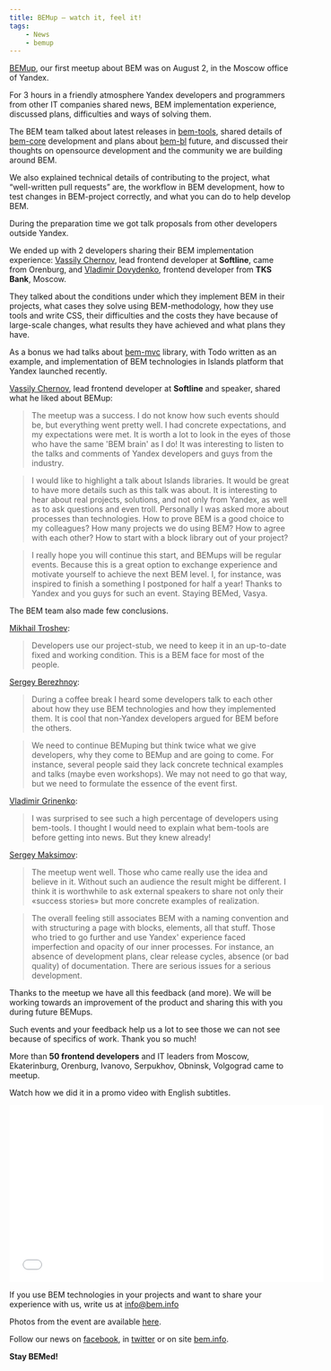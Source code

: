 ```yaml
---
title: BEMup — watch it, feel it! 
tags:
    - News
    - bemup
---
```


[BEMup](http://bitly.com/bemup), our first meetup about BEM was on August 2, in the Moscow office of Yandex.

For 3 hours in a friendly atmosphere Yandex developers and programmers from other IT companies shared news, 
BEM implementation experience, discussed plans, difficulties and ways of solving them.

The BEM team talked about latest releases in [bem-tools](http://bit.ly/ru-bemtools), shared details of 
[bem-core](http://github.com/bem/bem-core) development and plans about [bem-bl](https://github.com/bem/bem-bl) 
future, and discussed their thoughts on opensource development and the community we are building around BEM. 

We also explained technical details of contributing to the project, what “well-written pull requests” are, 
the workflow in BEM development, how to test changes in BEM-project correctly, and what you can do to 
help develop BEM.

During the preparation time we got talk proposals from other developers outside Yandex. 

We ended up with 2 developers sharing their BEM implementation experience: 
[Vassily Chernov](https://twitter.com/bivihoba), lead frontend developer at **Softline**, came from Orenburg, 
and [Vladimir Dovydenko](https://twitter.com/dovyden), frontend developer from **TKS Bank**, Moscow. 

They talked about the conditions under which they implement BEM in their projects, what cases they solve using 
BEM-methodology, how they use tools and write CSS, their difficulties and the costs they have because of large-scale changes, what results they have achieved and what plans they have.

As a bonus we had talks about [bem-mvc](https://github.com/bem/bem-mvc) library, with Todo written as an 
example, and implementation of BEM technologies in Islands platform that Yandex launched recently.

[Vassily Chernov](https://twitter.com/bivihoba), lead frontend developer at **Softline** and speaker, 
shared what he liked about BEMup:

> The meetup was a success. I do not know how such events should be, but everything went pretty well.  I had 
concrete expectations, and my expectations were met. It is worth a lot to look in the eyes of those who have the same 'BEM brain' as I do! It was interesting to listen to the talks and comments of Yandex developers and guys from the industry. 

> I would like to highlight a talk about Islands libraries. It would be great to have more details such as this 
talk was about. It is interesting to hear about real projects, solutions, and not only from Yandex, as well 
as to ask questions and even troll. Personally I was asked more about processes than technologies. How to prove BEM 
is a good choice to my colleagues? How many projects we do using BEM? How to agree with each other? How 
to start with a block library out of your project? 

> I really hope you will continue this start, and BEMups will be regular events. Because this is a great option to 
exchange experience and motivate yourself to achieve the next BEM level. I, for instance, was inspired to 
finish a something I postponed for half a year! Thanks to Yandex and you guys for such an event. Staying BEMed, 
Vasya.

The BEM team also made few conclusions.

[Mikhail Troshev](http://twitter.com/ya_mishanga):

> Developers use our project-stub, we need to keep it in an up-to-date fixed and working condition. This is a BEM face 
for most of the people.

[Sergey Berezhnoy](http://twitter.com/veged):

> During a coffee break I heard some developers talk to each other about how they use BEM technologies 
and how they implemented them. It is cool that non-Yandex developers argued for BEM before the others.

> We need to continue BEMuping but think twice what we give developers, why they come to BEMup and are going 
to come. For instance, several people said they lack concrete technical examples and talks (maybe even workshops). 
We may not need to go that way, but we need to formulate the essence of the event first.

[Vladimir Grinenko](http://twitter.com/tadatuta):

> I was surprised to see such a high percentage of developers using bem-tools. I thought I would need to explain what 
bem-tools are before getting into news. But they knew already! 

[Sergey Maksimov](http://twitter.com/dosyara):

> The meetup went well. Those who came really use the idea and believe in it. Without such an audience the result might 
be different. I think it is worthwhile to ask external speakers to share not only their «success stories» but more 
concrete examples of realization.

> The overall feeling still associates BEM with a naming convention and with structuring a page with blocks, elements, all that stuff. Those who tried to go further and use Yandex' experience faced imperfection and opacity of our inner processes. For instance, an absence of development plans, clear release cycles, absence (or bad quality) of documentation. There are serious issues for a serious development. 

Thanks to the meetup we have all this feedback (and more). We will be working towards an 
improvement of the product and sharing this with you during future BEMups. 

Such events and your feedback help us a lot to see those we can not see because of specifics of work. Thank you so much!

More than **50 frontend developers** and IT leaders from Moscow, Ekaterinburg, Orenburg, Ivanovo, Serpukhov, Obninsk, Volgograd came to meetup.

Watch how we did it in a promo video with English subtitles.

<iframe width="560" height="315" src="//www.youtube.com/embed/4jrUgqMlvP0" frameborder="0" allowfullscreen></iframe>

If you use BEM technologies in your projects and want to share your experience with us, write us at info@bem.info

Photos from the event are available [here](http://bitly.com/bemup-photo).

Follow our news on [facebook](http://bit.ly/fb-bem), in [twitter]( http://bit.ly/en-twi) or on 
site [bem.info]( http://bit.ly/en-beminfo).

**Stay BEMed!**



